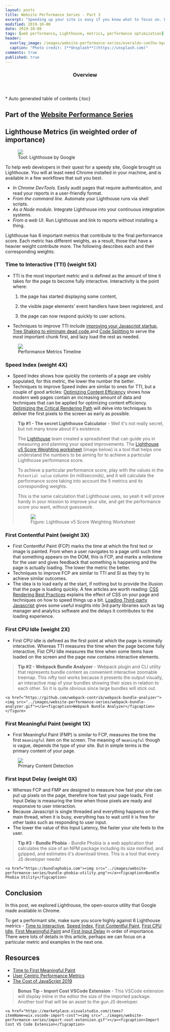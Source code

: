 ```yaml
---
layout: posts
title: Website Performance Series - Part 3
excerpt: "Speeding up your site is easy if you know what to focus on. Follow along as I explore the performance optimization maze, and find 3 awesome tips inside (plus a Bonus)!"
modified: 2019-10-08
date: 2019-10-08
tags: [web performance, Lighthouse, metrics, performance optimization]
header: 
  overlay_image: /images/website-performance-series/everaldo-coelho-kpascpklczw-unsplash.jpg
  caption: "Photo credit: [**Unsplash**](https://unsplash.com)"
comments: true
published: true
---
```


<section id="table-of-contents" class="toc">
  <header>
    <h3>Overview</h3>
  </header>
  <div id="drawer" markdown="1">
  *  Auto generated table of contents
  {:toc}
  </div>
</section>

## Part of the [Website Performance Series](../tags/#web-performance)

## Lighthouse Metrics (in weighted order of importance)
<figure>
	<a href="../images/website-performance-series/pwa-lighthouse.png"><img src="../images/website-performance-series/pwa-lighthouse.png"></a><figcaption>Tool: Lighthouse by Google</figcaption>
</figure>
To help web developers in their quest for a speedy site, Google brought us Lighthouse. You will at least need Chrome installed in your machine, and is available in a few workflows that suit you best. 

- *In Chrome DevTools.* Easily audit pages that require authentication, and read your reports in a user-friendly format.
- *From the command line.* Automate your Lighthouse runs via shell scripts.
- *As a Node module.* Integrate Lighthouse into your continuous integration systems.
- *From a web UI.* Run Lighthouse and link to reports without installing a thing.

Lighthouse has 6 important metrics that contribute to the final performance score. Each metric has different weights, as a result, those that have a heavier weight contribute more. The following describes each and their corresponding weights:

<a id="TimeToInteractive"></a>
### Time to Interactive (TTI) (weight 5X)
- TTI is the most important metric and is defined as the amount of time it takes for the page to become fully interactive. Interactivity is the point where:
    
    1) the page has started displaying some content,

    2) the visible page elements' event handlers have been registered, and

    3) the page can now respond quickly to user actions. 

- Techniques to improve TTI include [improving your Javascript startup](https://developers.google.com/web/fundamentals/performance/optimizing-content-efficiency/javascript-startup-optimization/), [Tree Shaking to eliminate dead code](https://developers.google.com/web/fundamentals/performance/optimizing-javascript/tree-shaking/),and [Code Splitting ](https://developers.google.com/web/fundamentals/performance/optimizing-javascript/code-splitting/) to serve the most important chunk first, and lazy load the rest as needed.

<figure>
	<a href="../images/website-performance-series/perf-metrics-load-timeline.png"><img src="../images/website-performance-series/perf-metrics-load-timeline.png"></a><figcaption>Performance Metrics Timeline</figcaption>
</figure>

<a id="SpeedIndex"></a>
### Speed Index (weight 4X)
- Speed Index shows how quickly the contents of a page are visibly populated, for this metric, the lower the number the better. 
- Techniques to improve Speed index are similar to ones for TTI, but a couple of good articles: [Optimizing Content Efficiency](https://developers.google.com/web/fundamentals/performance/optimizing-content-efficiency/) shows how modern web pages contain an increasing amount of data and techniques that can be applied for optimizing content efficiency. [Optimizing the Critical Rendering Path](https://developers.google.com/web/fundamentals/performance/critical-rendering-path/) will delve into techniques to deliver the first pixels to the screen as early as possible. 

> **Tip #1 - The secret Lighthouse Calculator** - Well it's not really secret, but not many know about it's existence.
> 
> The [Lighthouse](https://developers.google.com/web/tools/lighthouse) team created a spreadsheet that can guide you in measuring and planning your speed improvements. The [Lighthouse v5 Score Weighting worksheet](https://docs.google.com/spreadsheets/d/1up5rxd4EMCoMaxH8cppcK1x76n6HLx0e7jxb0e0FXvc/edit#gid=283330180) (image below) is a tool that helps one understand the numbers to be aiming for to achieve a particular Lighthouse performance score.
> 
> To achieve a particular performance score, play with the values in the `Potential value` column (in milliseconds), and it will calculate the performance score taking into account the 5 metrics and its corresponding weights.
> 
> This is the same calculation that Lighthouse uses, so yeah it will prove handy in your mission to improve your site, and get the performance score you want, without guesswork. 
> 
> <figure>
> 	<a href="https://developers.google.com/web/tools/lighthouse"><img src="../images/website-performance-series/lighthouse-score-weighting.png"></a>
> 	<figcaption>Figure: Lighthouse v5 Score Weighting Worksheet</figcaption>
> </figure> 

<a id="FirstContentfulPaint"></a>
### First Contentful Paint (weight  3X)
- First Contentful Paint (FCP) marks the time at which the first text or image is painted. From when a user navigates to a page until such time that something appears on the DOM, this is FCP, and marks a milestone for the user and gives feedback that something is happening and the page is actually loading. The lower the metric the better. 
- Techniques to improve FCP are similar to TTI and SI as they try to achieve similar outcomes.
- The idea is to load early at the start, if nothing but to provide the illusion that the page is loading quickly. A few articles are worth reading: [CSS Rendering Best Practices](https://developers.google.com/web/fundamentals/performance/critical-rendering-path/render-blocking-css) explains the effect of CSS on your page and techniques on how to speed things up a bit. [Loading Third-party Javascript](https://developers.google.com/web/fundamentals/performance/optimizing-content-efficiency/loading-third-party-javascript/) gives some useful insights into 3rd party libraries such as tag manager and analytics software and the delays it contributes to the loading experience.

<a id="FirstCPUIdle"></a>
### First CPU Idle (weight 2X)
- First CPU idle is defined as the first point at which the page is minimally interactive. Whereas TTI measures the time when the page become fully interactive, Fist CPU Idle measures the time when some items have loaded on the screen and the page now contains interactive elements. 

> **Tip #2 - Webpack Bundle Analyzer** - Webpack plugin and CLI utility that represents bundle content as convenient interactive zoomable treemap. This nifty tool works because it presents the output visually, an interactive map of your bundles showing their sizes in relation to each other. So it is quite obvious since large bundles will stick out.
> <figure>
	<a href="https://github.com/webpack-contrib/webpack-bundle-analyzer"><img src="../images/website-performance-series/webpack-bundle-analyzer.gif"></a><figcaption>Webpack Bundle Analyzer</figcaption></figure>

<a id="FirstMeaningfulPaint"></a>
### First Meaningful Paint (weight 1X)
- First Meaningful Paint (FMP) is similar to FCP, measures the time the first `meaningful` item on the screen. The meaning of `meaningful` though is vague, depends the type of your site. But in simple terms is the primary content of your page. 
<figure>
	<a href="../images/website-performance-series/perf-metrics-hero-elements.png"><img src="../images/website-performance-series/perf-metrics-hero-elements.png"></a><figcaption>Primary Content Detection</figcaption>
</figure>

<a id="FirstInputDelay"></a>
### First Input Delay (weight 0X)
- Whereas FCP and FMP are designed to measure how fast your site can put up pixels on the page, therefore how fast your page loads, First Input Delay is measuring the time when those pixels are ready and responsive to user interaction. 
- Because Javascript is single threaded and everything happens on the main thread, when it is busy, everything has to wait until it is free for other tasks such as responding to user input.
- The lower the value of this Input Latency, the faster your site feels to the user. 

> **Tip #3 - Bundle Phobia** - Bundle Phobia is a web application that calculates the size of an NPM package including its size minified, and gzipped, and estimates it's download times. This is a tool that every JS developer needs! 
> <figure>
	<a href="https://bundlephobia.com"><img src="../images/website-performance-series/bundle-phobia-utility.png"></a><figcaption>Bundle Phobia Utility</figcaption>
> </figure>
  
## Conclusion
In this post, we explored Lighthouse, the open-source utility that Google made available in Chrome. 

To get a performant site, make sure you score highly against 6 Lighthouse metrics - [Time to Interactive](#TimeToInteractive), [Speed Index](#SpeedIndex), [First Contentful Paint](#FirstContentfulPaint), [First CPU Idle](#FirstCPUIdle), [First Meaningful Paint](#FirstMeaningfulPaint) and [First Input Delay](#FirstInputDelay) in order of importance. There were lots of details in this article, perhaps we can focus on a particular metric and examples in the next one.  

## Resources
- [Time to First Meaningful Paint](https://docs.google.com/document/d/1BR94tJdZLsin5poeet0XoTW60M0SjvOJQttKT-JK8HI/view)
- [User Centric Performance Metrics](https://developers.google.com/web/fundamentals/performance/user-centric-performance-metrics)
- [The Cost of JavaScript 2019](https://v8.dev/blog/cost-of-javascript-2019/)

> **Bonus Tip - Import Cost VSCode Extension** - This VSCode extension will display inline in the editor the size of the imported package. Another tool that will be an asset to the gun JS developer. 
> <figure>
	<a href="https://marketplace.visualstudio.com/items?itemName=wix.vscode-import-cost"><img src="../images/website-performance-series/import-cost-extension.gif"></a><figcaption>Import Cost VS Code Extension</figcaption>
> </figure>  
